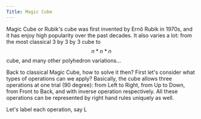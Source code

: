 ```yaml
---
Title: Magic Cube
---
```


Magic Cube or Rubik's cube was first invented by Ernő Rubik in 1970s, and it has enjoy high popularity over the past decades. It also varies a lot: from the 
most classical 3 by 3 by 3 cube to $$ n*n*n $$ cube, and many other polyhedron variations...

Back to classical Magic Cube, how to solve it then? First let's consider what types of operations can we apply? Basically, the cube allows three operations at one 
trial (90 degree): from Left to Right, from Up to Down, from Front to Back, and with inverse operation respectively. All these operations can be represented by right hand rules uniquely as well.

Let's label each operation, say L
